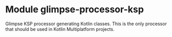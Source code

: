 # Module glimpse-processor-ksp

Glimpse KSP processor generating Kotlin classes.
This is the only processor that should be used
in Kotlin Multiplatform projects.
